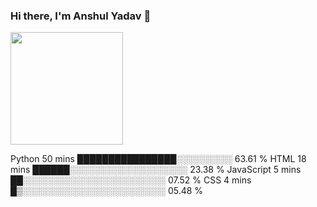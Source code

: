 ### Hi there, I'm Anshul Yadav 👋
<!--
![](https://komarev.com/ghpvc/?username=anshulforyou&label=PROFILE+VIEWS&color=blue&style=plastic)
<img alt="GIF" src="https://media.giphy.com/media/AYMKkDwavwA9Y72Frn/giphy.gif"/>
-->

<img height="180em" src="https://github-readme-stats.vercel.app/api?username=anshulforyou&show_icons=true&hide_border=true&&count_private=true&include_all_commits=true" />
<!--START_SECTION:waka-->

Python       50 mins         ████████████████░░░░░░░░░   63.61 % 
HTML         18 mins         ██████░░░░░░░░░░░░░░░░░░░   23.38 % 
JavaScript   5 mins          ██░░░░░░░░░░░░░░░░░░░░░░░   07.52 % 
CSS          4 mins          █▒░░░░░░░░░░░░░░░░░░░░░░░   05.48 % 

<!--END_SECTION:waka-->

<!--
**anshulforyou/anshulforyou** is a ✨ _special_ ✨ repository because its `README.md` (this file) appears on your GitHub profile.
![visitors](https://visitor-badge.glitch.me/badge?page_id=page.id)

- 🔭 I’m currently working on ...
- 🌱 I’m currently learning ...
- 👯 I’m looking to collaborate on ...
- 🤔 I’m looking for help with ...
- 💬 Ask me about ...
- 📫 How to reach me: ...
- 😄 Pronouns: ...
- ⚡ Fun fact: ...
-->
